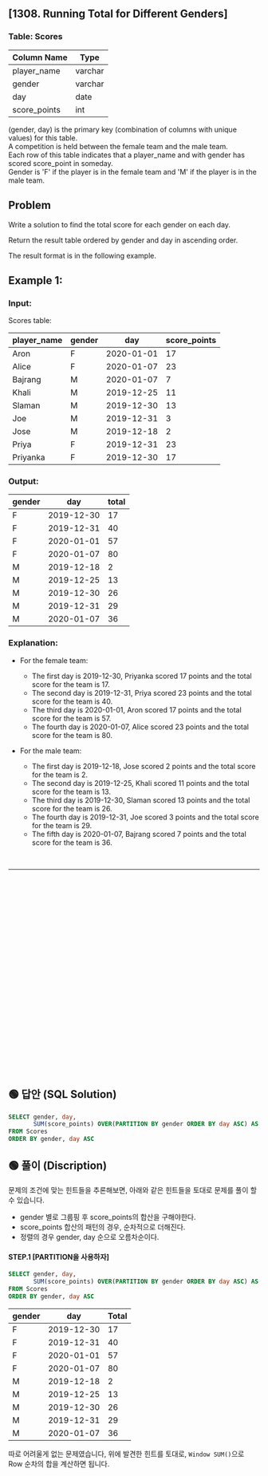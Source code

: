 ## [1308. Running Total for Different Genders]  

### Table: Scores


| Column Name   | Type    |
|---------------|---------|
| player_name   | varchar |
| gender        | varchar |
| day           | date    |
| score_points  | int     |

(gender, day) is the primary key (combination of columns with unique values) for this table.  
A competition is held between the female team and the male team.  
Each row of this table indicates that a player_name and with gender has scored score_point in someday.  
Gender is 'F' if the player is in the female team and 'M' if the player is in the male team.  
 
## Problem 

Write a solution to find the total score for each gender on each day.  

Return the result table ordered by gender and day in ascending order.  

The result format is in the following example.  

 

## Example 1:

### Input:   

Scores table:


| player_name | gender | day        | score_points |
|-------------|--------|------------|--------------|
| Aron        | F      | 2020-01-01 | 17           |
| Alice       | F      | 2020-01-07 | 23           |
| Bajrang     | M      | 2020-01-07 | 7            |
| Khali       | M      | 2019-12-25 | 11           |
| Slaman      | M      | 2019-12-30 | 13           |
| Joe         | M      | 2019-12-31 | 3            |
| Jose        | M      | 2019-12-18 | 2            |
| Priya       | F      | 2019-12-31 | 23           |
| Priyanka    | F      | 2019-12-30 | 17           |

### Output: 

| gender | day        | total |
|--------|------------|-------|
| F      | 2019-12-30 | 17    |
| F      | 2019-12-31 | 40    |
| F      | 2020-01-01 | 57    |
| F      | 2020-01-07 | 80    |
| M      | 2019-12-18 | 2     |
| M      | 2019-12-25 | 13    |
| M      | 2019-12-30 | 26    |
| M      | 2019-12-31 | 29    |
| M      | 2020-01-07 | 36    |

### Explanation: 

* For the female team:
    * The first day is 2019-12-30, Priyanka scored 17 points and the total score for the team is 17.
    * The second day is 2019-12-31, Priya scored 23 points and the total score for the team is 40.
    * The third day is 2020-01-01, Aron scored 17 points and the total score for the team is 57.
    * The fourth day is 2020-01-07, Alice scored 23 points and the total score for the team is 80.

* For the male team:
    * The first day is 2019-12-18, Jose scored 2 points and the total score for the team is 2.
    * The second day is 2019-12-25, Khali scored 11 points and the total score for the team is 13.
    * The third day is 2019-12-30, Slaman scored 13 points and the total score for the team is 26.
    * The fourth day is 2019-12-31, Joe scored 3 points and the total score for the team is 29.
    * The fifth day is 2020-01-07, Bajrang scored 7 points and the total score for the team is 36.



<br/>

---

<br/>
<br/>
<br/>
<br/>
<br/>
<br/>
<br/>
<br/>
<br/>
<br/>
<br/>
<br/>
<br/>
<br/>
<br/>
<br/>
<br/>
<br/>
<br/>
<br/>
<br/>
<br/>
<br/>


## 🟢 답안 (SQL Solution)

```sql
SELECT gender, day,
       SUM(score_points) OVER(PARTITION BY gender ORDER BY day ASC) AS Total
FROM Scores
ORDER BY gender, day ASC
```

## 🟢 풀이 (Discription)

문제의 조건에 맞는 힌트들을 추론해보면, 아래와 같은 힌트들을 토대로 문제를 풀이 할 수 있습니다.  

* gender 별로 그룹핑 후 score_points의 합산을 구해야한다.  
* score_points 합산의 패턴의 경우, 순차적으로 더해진다.
* 정렬의 경우 gender, day 순으로 오름차순이다.  

#### STEP.1 [PARTITION을 사용하자]  

```sql
SELECT gender, day,
       SUM(score_points) OVER(PARTITION BY gender ORDER BY day ASC) AS Total
FROM Scores
ORDER BY gender, day ASC
```

| gender | day        | Total |
| ------ | ---------- | ----- |
| F      | 2019-12-30 | 17    |
| F      | 2019-12-31 | 40    |
| F      | 2020-01-01 | 57    |
| F      | 2020-01-07 | 80    |
| M      | 2019-12-18 | 2     |
| M      | 2019-12-25 | 13    |
| M      | 2019-12-30 | 26    |
| M      | 2019-12-31 | 29    |
| M      | 2020-01-07 | 36    |  

따로 어려울게 없는 문제였습니다, 위에 발견한 힌트를 토대로, `Window SUM()`으로 Row 순차의 합을 계산하면 됩니다.
